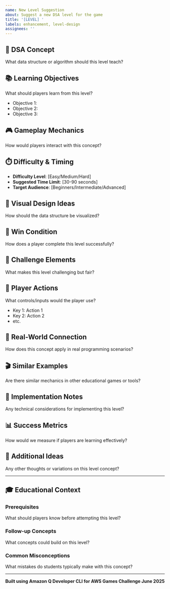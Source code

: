 ```yaml
---
name: New Level Suggestion
about: Suggest a new DSA level for the game
title: '[LEVEL] '
labels: enhancement, level-design
assignees: ''
---
```


## 🎯 DSA Concept
What data structure or algorithm should this level teach?

## 📚 Learning Objectives
What should players learn from this level?
- Objective 1:
- Objective 2:
- Objective 3:

## 🎮 Gameplay Mechanics
How would players interact with this concept?

## ⏱️ Difficulty & Timing
- **Difficulty Level**: [Easy/Medium/Hard]
- **Suggested Time Limit**: [30-90 seconds]
- **Target Audience**: [Beginners/Intermediate/Advanced]

## 🎨 Visual Design Ideas
How should the data structure be visualized?

## 🎯 Win Condition
How does a player complete this level successfully?

## 🎲 Challenge Elements
What makes this level challenging but fair?

## 🔄 Player Actions
What controls/inputs would the player use?
- Key 1: Action 1
- Key 2: Action 2
- etc.

## 📖 Real-World Connection
How does this concept apply in real programming scenarios?

## 🎬 Similar Examples
Are there similar mechanics in other educational games or tools?

## 🔧 Implementation Notes
Any technical considerations for implementing this level?

## 📊 Success Metrics
How would we measure if players are learning effectively?

## 📝 Additional Ideas
Any other thoughts or variations on this level concept?

---

## 🎓 Educational Context

### Prerequisites
What should players know before attempting this level?

### Follow-up Concepts
What concepts could build on this level?

### Common Misconceptions
What mistakes do students typically make with this concept?

---
**Built using Amazon Q Developer CLI for AWS Games Challenge June 2025**
